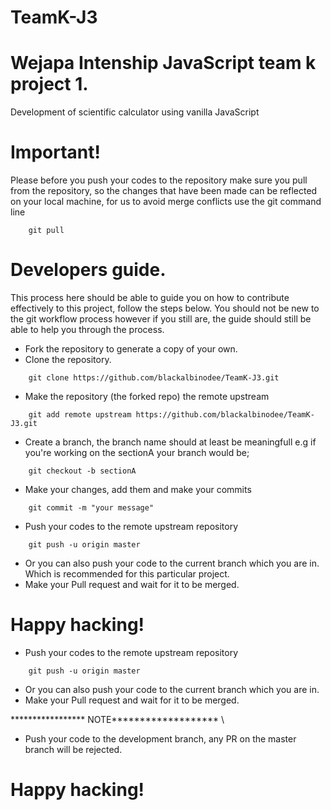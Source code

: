 # TeamK-J3
# Wejapa Intenship JavaScript team k project 1. 
Development of scientific calculator using vanilla JavaScript


# Important!

Please before you push your codes to the repository make sure you pull from the repository, so the changes that have been made can be reflected on your local machine, for us to avoid merge conflicts
use the git command line
```git
    git pull 
```

# Developers guide.
This process here should be able to guide you on how to contribute effectively to this project, follow the steps below. You should not be new to the git workflow process however if you still are, the guide should still be able to help you through the process.


- Fork the repository to generate a copy of your own.
- Clone the repository.
```use git command line
    git clone https://github.com/blackalbinodee/TeamK-J3.git
```
- Make the repository (the forked repo) the remote upstream 
```use git command line
    git add remote upstream https://github.com/blackalbinodee/TeamK-J3.git
```
- Create a branch, the branch name should at least be meaningfull e.g if you're working on the sectionA your branch would be;


```use git command line
    git checkout -b sectionA
```
- Make your changes, add them and make your commits
```use git command line 
    git commit -m "your message"
```
- Push your codes to the remote upstream repository
```use git command line
    git push -u origin master
```
- Or you can also push your code to the current branch which you are in. Which is recommended for this particular project.
- Make your Pull request and wait for it to be merged.

# Happy hacking!

- Push your codes to the remote upstream repository
```use git command line
    git push -u origin master
```
- Or you can also push your code to the current branch which you are in.
- Make your Pull request and wait for it to be merged.


\***************** NOTE******************* \
- Push your code to the development branch, any PR on the master branch will be rejected.
# Happy hacking!


